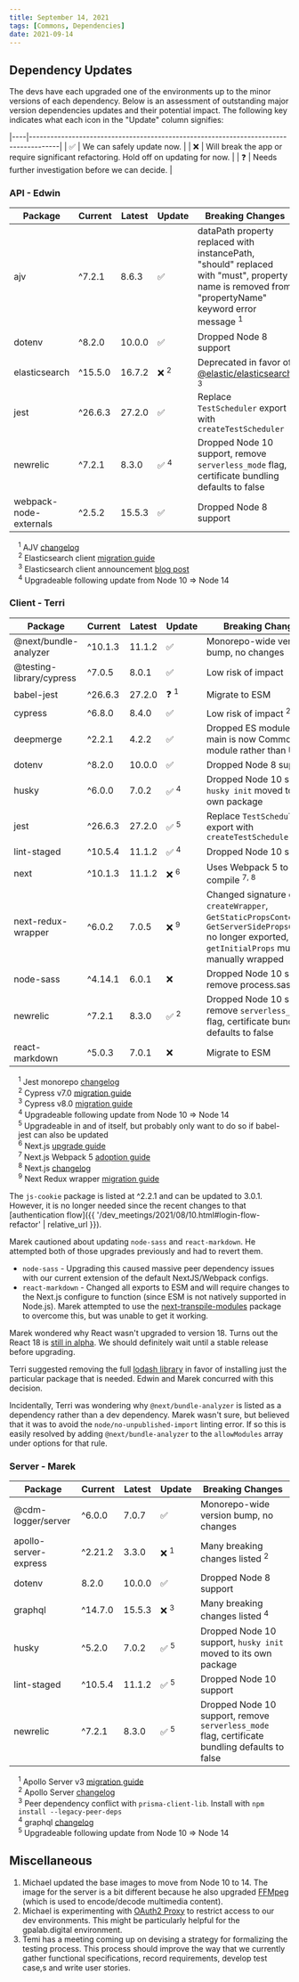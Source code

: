 ```yaml
---
title: September 14, 2021
tags: [Commons, Dependencies]
date: 2021-09-14
---
```


## Dependency Updates

The devs have each upgraded one of the environments up to the minor versions of each dependency. Below is an assessment of outstanding major version dependencies updates and their potential impact. The following key indicates what each icon in the "Update" column signifies:

|----|--------------------------------------------------------------------------------------|
| ✅ | We can safely update now.                                                            |
| ❌ | Will break the app or require significant refactoring. Hold off on updating for now. |
| ❓ | Needs further investigation before we can decide.                                    |

### API - Edwin

| Package                | Current | Latest | Update          | Breaking Changes                          |
|------------------------|---------|--------|-----------------|-------------------------------------------|
| ajv                    | ^7.2.1  | 8.6.3  | ✅              | dataPath property replaced with instancePath, "should" replaced with "must", property name is removed from "propertyName" keyword error message <sup>1</sup> |
| dotenv                 | ^8.2.0  | 10.0.0 | ✅              | Dropped Node 8 support                    |
| elasticsearch          | ^15.5.0 | 16.7.2 | ❌ <sup>2</sup> | Deprecated in favor of [@elastic/elasticsearch](https://www.npmjs.com/package/@elastic/elasticsearch) <sup>3</sup> |
| jest                   | ^26.6.3 | 27.2.0 | ✅              | Replace `TestScheduler` export with `createTestScheduler` |
| newrelic               | ^7.2.1  | 8.3.0  | ✅ <sup>4</sup> | Dropped Node 10 support, remove `serverless_mode` flag, certificate bundling defaults to false |
| webpack-node-externals | ^2.5.2  | 15.5.3 | ✅              | Dropped Node 8 support                    |

<ul style="list-style:none;padding-left:1rem">
  <li><sup>1</sup> AJV <a href="https://github.com/ajv-validator/ajv/releases/tag/v8.0.0">changelog</a></li>
  <li><sup>2</sup> Elasticsearch client <a href="https://www.elastic.co/guide/en/elasticsearch/client/javascript-api/current/breaking-changes.html">migration guide</a></li>
  <li><sup>3</sup> Elasticsearch client announcement <a href="https://www.elastic.co/blog/new-elasticsearch-javascript-client-released">blog post</a></li>
  <li><sup>4</sup> Upgradeable following update from Node 10 => Node 14</li>
</ul>

### Client - Terri

| Package                  | Current | Latest | Update          | Breaking Changes                          |
|--------------------------|---------|--------|-----------------|-------------------------------------------|
| @next/bundle-analyzer    | ^10.1.3 | 11.1.2 | ✅              | Monorepo-wide version bump, no changes    |
| @testing-library/cypress | ^7.0.5  | 8.0.1  | ✅              | Low risk of impact                        |
| babel-jest               | ^26.6.3 | 27.2.0 | ❓ <sup>1</sup> | Migrate to ESM                            |
| cypress                  | ^6.8.0  | 8.4.0  | ✅              | Low risk of impact <sup>2, 3</sup>        |
| deepmerge                | ^2.2.1  | 4.2.2  | ✅              | Dropped ES module build, main is now CommonJS module rather than UMD |
| dotenv                   | ^8.2.0  | 10.0.0 | ✅              | Dropped Node 8 support                    |
| husky                    | ^6.0.0  | 7.0.2  | ✅ <sup>4</sup> | Dropped Node 10 support, `husky init` moved to its own package |
| jest                     | ^26.6.3 | 27.2.0 | ✅ <sup>5</sup> | Replace `TestScheduler` export with `createTestScheduler` |
| lint-staged              | ^10.5.4 | 11.1.2 | ✅ <sup>4</sup> | Dropped Node 10 support                   |
| next                     | ^10.1.3 | 11.1.2 | ❌ <sup>6</sup> | Uses Webpack 5 to compile <sup>7, 8</sup> |
| next-redux-wrapper       | ^6.0.2  | 7.0.5  | ❌ <sup>9</sup> | Changed signature of `createWrapper`, `GetStaticPropsContext` and `GetServerSidePropsContext` no longer exported, `getInitialProps` must be manually wrapped |
| node-sass                | ^4.14.1 | 6.0.1  | ❌              | Dropped Node 10 support, remove process.sass API |
| newrelic                 | ^7.2.1  | 8.3.0  | ✅ <sup>2</sup> | Dropped Node 10 support, remove `serverless_mode` flag, certificate bundling defaults to false |
| react-markdown           | ^5.0.3  | 7.0.1  | ❌              | Migrate to ESM                            |


<ul style="list-style:none;padding-left:1rem">
  <li><sup>1</sup> Jest monorepo <a href="https://github.com/facebook/jest/releases/tag/v27.0.0">changelog</a></li>
  <li><sup>2</sup> Cypress v7.0 <a href="https://docs.cypress.io/guides/references/migration-guide#Migrating-to-Cypress-7-0">migration guide</a></li>
  <li><sup>3</sup> Cypress v8.0 <a href="https://docs.cypress.io/guides/references/migration-guide#Migrating-to-Cypress-8-0">migration guide</a></li>
  <li><sup>4</sup> Upgradeable following update from Node 10 => Node 14</li>
  <li><sup>5</sup> Upgradeable in and of itself, but probably only want to do so if babel-jest can also be updated</li>
  <li><sup>6</sup> Next.js <a href="https://nextjs.org/docs/upgrading">upgrade guide</a></li>
  <li><sup>7</sup> Next.js Webpack 5 <a href="https://nextjs.org/docs/messages/webpack5">adoption guide</a></li>
  <li><sup>8</sup> Next.js <a href="https://github.com/vercel/next.js/releases/tag/v11.0.0">changelog</a></li>
  <li><sup>9</sup> Next Redux wrapper <a href="https://github.com/kirill-konshin/next-redux-wrapper#upgrade-from-6x-to-7x">migration guide</a></li>
</ul>

The `js-cookie` package is listed at ^2.2.1 and can be updated to 3.0.1. However, it is no longer needed since the recent changes to that [authentication flow]({{ '/dev_meetings/2021/08/10.html#login-flow-refactor' | relative_url }}).

Marek cautioned about updating `node-sass` and `react-markdown`. He attempted both of those upgrades previously and had to revert them.

  - `node-sass` - Upgrading this caused massive peer dependency issues with our current extension of the default NextJS/Webpack configs.
  - `react-markdown` - Changed all exports to ESM and will require changes to the Next.js configure to function (since ESM is not natively supported in Node.js). Marek attempted to use the [next-transpile-modules](https://github.com/martpie/next-transpile-modules) package to overcome this, but was unable to get it working.

Marek wondered why React wasn't upgraded to version 18. Turns out the React 18 is [still in alpha](https://reactjs.org/blog/2021/06/08/the-plan-for-react-18.html). We should definitely wait until a stable release before upgrading.

Terri suggested removing the full [lodash library](https://lodash.com/) in favor of installing just the particular package that is needed. Edwin and Marek concurred with this decision.

Incidentally, Terri was wondering why `@next/bundle-analyzer` is listed as a dependency rather than a dev dependency. Marek wasn't sure, but believed that it was to avoid the `node/no-unpublished-import` linting error. If so this is easily resolved by adding `@next/bundle-analyzer` to the `allowModules` array under options for that rule.

### Server - Marek

| Package               | Current | Latest | Update          | Breaking Changes                          |
|-----------------------|---------|--------|-----------------|-------------------------------------------|
| @cdm-logger/server    | ^6.0.0  | 7.0.7  | ✅              | Monorepo-wide version bump, no changes    |
| apollo-server-express | ^2.21.2 | 3.3.0  | ❌ <sup>1</sup> | Many breaking changes listed <sup>2</sup> |
| dotenv                | 8.2.0   | 10.0.0 | ✅              | Dropped Node 8 support                    |
| graphql               | ^14.7.0 | 15.5.3 | ❌ <sup>3</sup> | Many breaking changes listed <sup>4</sup> |
| husky                 | ^5.2.0  | 7.0.2  | ✅ <sup>5</sup> | Dropped Node 10 support, `husky init` moved to its own package |
| lint-staged           | ^10.5.4 | 11.1.2 | ✅ <sup>5</sup> | Dropped Node 10 support                   |
| newrelic              | ^7.2.1  | 8.3.0  | ✅ <sup>5</sup> | Dropped Node 10 support, remove `serverless_mode` flag, certificate bundling defaults to false |

<ul style="list-style:none;padding-left:1rem">
  <li><sup>1</sup> Apollo Server v3 <a href="https://www.apollographql.com/docs/apollo-server/migration/">migration guide</a></li>
  <li><sup>2</sup> Apollo Server <a href="https://github.com/apollographql/apollo-server/blob/main/CHANGELOG.md#v300">changelog</a></li>
  <li><sup>3</sup> Peer dependency conflict with <code>prisma-client-lib</code>. Install with <code>npm install --legacy-peer-deps</code></li>
  <li><sup>4</sup> graphql <a href="https://github.com/graphql/graphql-js/releases/tag/v15.0.0">changelog</a></li>
  <li><sup>5</sup> Upgradeable following update from Node 10 => Node 14</li>
</ul>

## Miscellaneous

1. Michael updated the base images to move from Node 10 to 14. The image for the server is a bit different because he also upgraded [FFMpeg](https://www.ffmpeg.org/) (which is used to encode/decode multimedia content).
1. Michael is experimenting with [OAuth2 Proxy](https://oauth2-proxy.github.io/oauth2-proxy/) to restrict access to our dev environments. This might be particularly helpful for the gpalab.digital environment.
1. Temi has a meeting coming up on devising a strategy for formalizing the testing process. This process should improve the way that we currently gather functional specifications, record requirements, develop test case,s and write user stories.